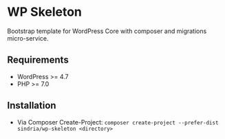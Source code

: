 # WP Skeleton

Bootstrap template for WordPress Core with composer and migrations micro-service.

## Requirements

- WordPress >= 4.7
- PHP >= 7.0

## Installation

- Via Composer Create-Project: `composer create-project --prefer-dist sindria/wp-skeleton <directory>`